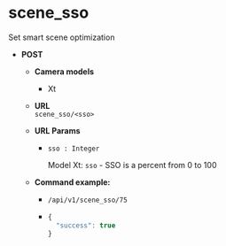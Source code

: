 scene_sso
=====
Set smart scene optimization

* **POST**

  * **Camera models**
    * Xt

  * **URL**  
    `scene_sso/<sso>`
    
  * **URL Params**  
    * `sso : Integer`  
    
      Model Xt: `sso` - SSO is a percent from 0 to 100
      
  * **Command example:**
    * `/api/v1/scene_sso/75`
    * ```javascript
      {
        "success": true
      }
      ```


